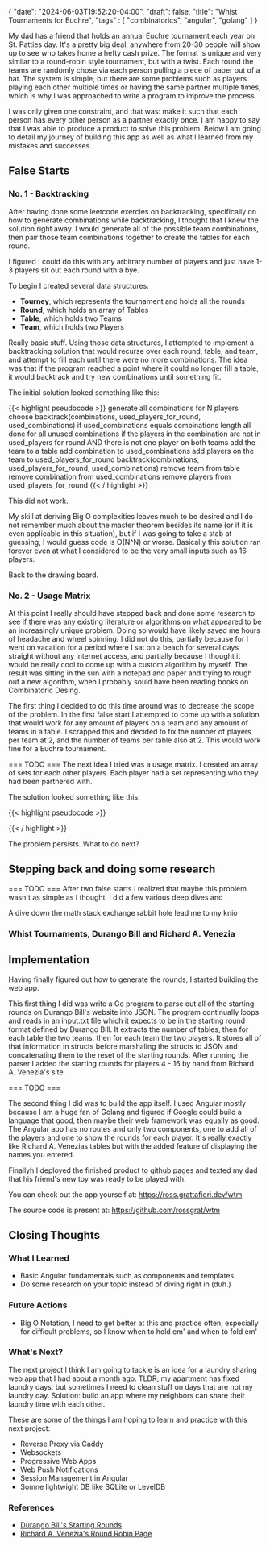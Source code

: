 {
   "date": "2024-06-03T19:52:20-04:00",
   "draft": false,
   "title": "Whist Tournaments for Euchre",
   "tags" : [
         "combinatorics",
         "angular",
         "golang"
      ]
}

My dad has a friend that holds an annual Euchre tournament each year on St. Patties day. It's a pretty big deal, anywhere from 20-30 people will show up to see who takes home a hefty cash prize. The format is unique and very similar to a round-robin style tournament, but with a twist. Each round the teams are randomly chose via each person pulling a piece of paper out of a hat. The system is simple, but there are some problems such as players playing each other multiple times or having the same partner multiple times, which is why I was approached to write a program to improve the process.

I was only given one constraint, and that was: make it such that each person has every other person as a partner exactly once. I am happy to say that I was able to produce a product to solve this problem. Below I am going to detail my journey of building this app as well as what I learned from my mistakes and successes.

## False Starts
### No. 1 - Backtracking
After having done some leetcode exercies on backtracking, specifically on how to generate combinations while backtracking, I thought that I knew the solution right away. I would generate all of the possible team combinations, then pair those team combinations together to create the tables for each round. 

I figured I could do this with any arbitrary number of players and just have 1-3 players sit out each round with a bye.

To begin I created several data structures:
* **Tourney**, which represents the tournament and holds all the rounds
* **Round**, which holds an array of Tables
* **Table**, which holds two Teams
* **Team**, which holds two Players

Really basic stuff. Using those data structures, I attempted to implement a backtracking solution that would recurse over each round, table, and team, and attempt to fill each until there were no more combinations. The idea was that if the program reached a point where it could no longer fill a table, it would backtrack and try new combinations until something fit. 

The initial solution looked something like this:

{{< highlight pseudocode >}}
generate all combinations for N players choose 
backtrack(combinations, used_players_for_round, used_combinations)
   if used_combinations equals combinations length
      all done
   for all unused combinations
      if the players in the combination are not in used_players for round 
         AND there is not one player on both teams
         add the team to a table
         add combination to used_combinations
         add players on the team to used_players_for_round
         backtrack(combinations, used_players_for_round, used_combinations)
         remove team from table
         remove combination from used_combinations
         remove players from used_players_for_round
{{< / highlight >}}

This did not work. 

My skill at deriving Big O complexities leaves much to be desired and I do not remember much about the master theorem besides its name (or if it is even applicable in this situation), but if I was going to take a stab at guessing, I would guess code is O(N^N) or worse. Basically this solution ran forever even at what I considered to be the very small inputs such as 16 players.

Back to the drawing board.

### No. 2 - Usage Matrix
At this point I really should have stepped back and done some research to see if there was any existing literature or algorithms on what appeared to be an increasingly unique problem. Doing so would have likely saved me hours of headache and wheel spinning. I did not do this, partially because for I went on vacation for a period where I sat on a beach for several days straight without any internet access, and partially because I thought it would be really cool to come up with a custom algorithm by myself. The result was sitting in the sun with a notepad and paper and trying to rough out a new algorithm, when I probably sould have been reading books on Combinatoric Desing.

The first thing I decided to do this time around was to decrease the scope of the problem. In the first false start I attempted to come up with a solution that would work for any amount of players on a team and any amount of teams in a table. I scrapped this and decided to fix the number of players per team at 2, and the number of teams per table also at 2. This would work fine for a Euchre tournament.

=== TODO === 
The next idea I tried was a usage matrix. I created an array of sets for each other players. Each player had a set representing who they had been partnered with.

The solution looked something like this:

{{< highlight pseudocode >}}

{{< / highlight >}}

The problem persists. What to do next?

## Stepping back and doing some research
=== TODO === 
After two false starts I realized that maybe this problem wasn't as simple as I thought. I did a few various deep dives and 

A dive down the math stack exchange rabbit hole lead me to my knio

### Whist Tournaments, Durango Bill and Richard A. Venezia


## Implementation
Having finally figured out how to generate the rounds, I started building the web app. 

This first thing I did was write a Go program to parse out all of the starting rounds on Durango Bill's website into JSON. The program continually loops and reads in an input.txt file which it expects to be in the starting round format defined by Durango Bill. It extracts the number of tables, then for each table the two teams, then for each team the two players. It stores all of that information in structs before marshaling the structs to JSON and concatenating them to the reset of the starting rounds. After running the parser I added the starting rounds for players 4 - 16 by hand from Richard A. Venezia's site.

=== TODO === 

The second thing I did was to build the app itself. I used Angular mostly because I am a huge fan of Golang and figured if Google could build a language that good, then maybe their web framework was equally as good. The Angular app has no routes and only two components, one to add all of the players and one to show the rounds for each player. It's really exactly like Richard A. Venezias tables but with the added feature of displaying the names you entered. 

Finallyh I deployed the finished product to github pages and texted my dad that his friend's new toy was ready to be played with.

You can check out the app yourself at: https://ross.grattafiori.dev/wtm

The source code is present at: https://github.com/rossgrat/wtm


## Closing Thoughts
### What I Learned
* Basic Angular fundamentals such as components and templates
* Do some research on your topic instead of diving right in (duh.)

### Future Actions
* Big O Notation, I need to get better at this and practice often, especially for difficult problems, so I know when to hold em' and when to fold em'

### What's Next?
The next project I think I am going to tackle is an idea for a laundry sharing web app that I had about a month ago. TLDR; my apartment has fixed laundry days, but sometimes I need to clean stuff on days that are not my laundry day. Solution: build an app where my neighbors can share their laundry time with each other.

These are some of the things I am hoping to learn and practice with this next project:
* Reverse Proxy via Caddy
* Websockets
* Progressive Web Apps
* Web Push Notifications
* Session Management in Angular
* Somne lightwight DB like SQLite or LevelDB

### References
* [Durango Bill's Starting Rounds](https://www.durangobill.com/BridgeCyclicSolutions.html)
* [Richard A. Venezia's Round Robin Page](https://www.devenezia.com/downloads/round-robin/rounds.php?it=12&v=w1)

